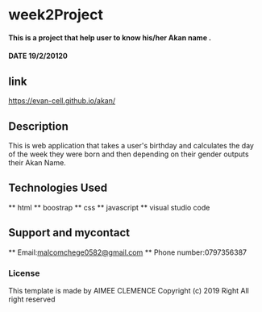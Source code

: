 # week2Project
#### This is a project that help user to know his/her Akan name . 
#### DATE 19/2/20120
## link
https://evan-cell.github.io/akan/
## Description
This is web application that takes a user's birthday and calculates the day of the week 
they were born and then depending on their gender outputs their Akan Name. 
## Technologies Used
** html
** boostrap
** css 
** javascript
** visual studio code
## Support and mycontact
** Email:malcomchege0582@gmail.com
** Phone number:0797356387
### License
This template is made by AIMEE CLEMENCE
Copyright (c) 2019 Right  All right reserved

